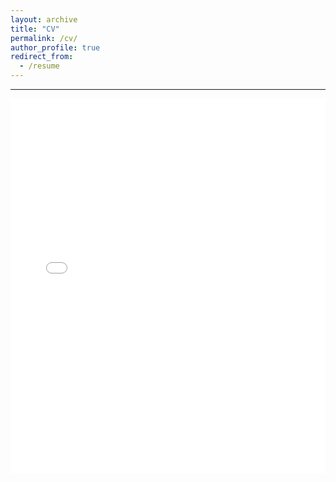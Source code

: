 ```yaml
---
layout: archive
title: "CV"
permalink: /cv/
author_profile: true
redirect_from:
  - /resume
---
```


<!-- {% include base_path %} -->

------  
<embed src="../files/Rongze Cai-CV.pdf" type="application/pdf" width="100%" height="600px"/>